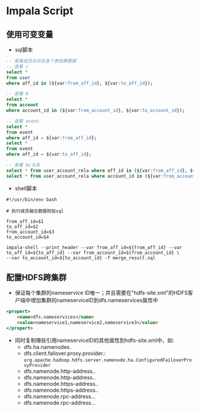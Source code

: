 # Impala Script

## 使用可变变量

* sql脚本

```sql
-- 查看成员合并后各个表结果数据
-- 查看 c
select *
from user
where aff_id in (${var:from_aff_id}, ${var:to_aff_id});

-- 查看 b
select *
from account
where account_id in (${var:from_account_id}, ${var:to_account_id});

-- 查看 event
select *
from event
where aff_id = ${var:from_aff_id};
select *
from event
where aff_id = ${var:to_aff_id};

-- 查看 bc关系
select * from user_account_rela where aff_id in (${var:from_aff_id}, ${var:to_aff_id});
select * from user_account_rela where account_id in (${var:from_account_id}, ${var:to_account_id});
```

* shell脚本

```shell
#!/usr/bin/env bash

# 执行成员融合数据校验sql

from_aff_id=$1
to_aff_id=$2
from_account_id=$3
to_account_id=$4

impala-shell --print_header --var from_aff_id=${from_aff_id} --var to_aff_id=${to_aff_id} --var from_account_id=${from_account_id} \
--var to_account_id=${to_account_id} -f merge_result.sql
```

## 配置HDFS跨集群

* 保证每个集群的nameservice ID唯一；并且需要在"hdfs-site.xml"的HDFS客户端中增加集群的nameserviceID到dfs.nameservices属性中
```xml
<propert>
    <name>dfs.nameservices</name>
    <value>nameservice1,nameservice2,nameservice3</value>
</propert>
```
* 同时复制哪些引用nameserviceID的其他属性到hdfs-site.xml中，如:
    * dfs.ha.namenodes.<nameserviceID>
    * dfs.client.failover.proxy.provider.<nameserviceID>: `org.apache.hadoop.hdfs.server.namenode.ha.ConfiguredFailoverProxyProvider`
    * dfs.namenode.http-address.<nameserviceID>.<namenode1>
    * dfs.namenode.http-address.<nameserviceID>.<namenode2>
    * dfs.namenode.https-address.<nameserviceID>.<namenode1>
    * dfs.namenode.https-address.<nameserviceID>.<namenode2>
    * dfs.namenode.rpc-address..<nameserviceID>.<namenode1>
    * dfs.namenode.rpc-address..<nameserviceID>.<namenode2>

